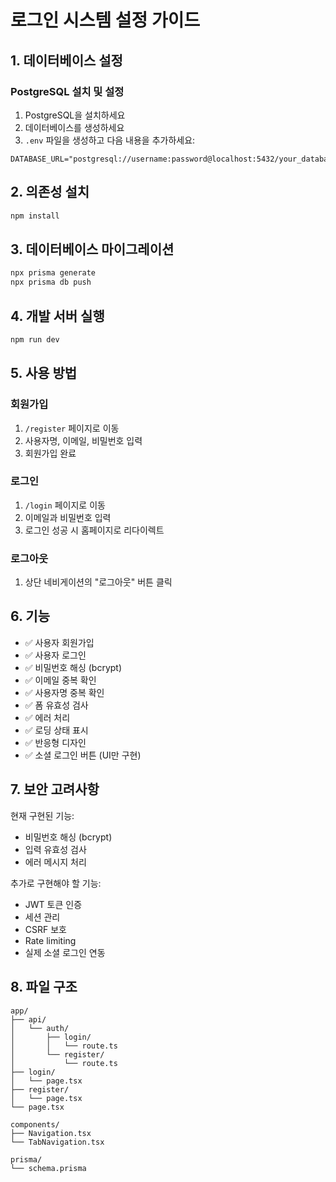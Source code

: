 # 로그인 시스템 설정 가이드

## 1. 데이터베이스 설정

### PostgreSQL 설치 및 설정
1. PostgreSQL을 설치하세요
2. 데이터베이스를 생성하세요
3. `.env` 파일을 생성하고 다음 내용을 추가하세요:

```env
DATABASE_URL="postgresql://username:password@localhost:5432/your_database_name"
```

## 2. 의존성 설치

```bash
npm install
```

## 3. 데이터베이스 마이그레이션

```bash
npx prisma generate
npx prisma db push
```

## 4. 개발 서버 실행

```bash
npm run dev
```

## 5. 사용 방법

### 회원가입
1. `/register` 페이지로 이동
2. 사용자명, 이메일, 비밀번호 입력
3. 회원가입 완료

### 로그인
1. `/login` 페이지로 이동
2. 이메일과 비밀번호 입력
3. 로그인 성공 시 홈페이지로 리다이렉트

### 로그아웃
1. 상단 네비게이션의 "로그아웃" 버튼 클릭

## 6. 기능

- ✅ 사용자 회원가입
- ✅ 사용자 로그인
- ✅ 비밀번호 해싱 (bcrypt)
- ✅ 이메일 중복 확인
- ✅ 사용자명 중복 확인
- ✅ 폼 유효성 검사
- ✅ 에러 처리
- ✅ 로딩 상태 표시
- ✅ 반응형 디자인
- ✅ 소셜 로그인 버튼 (UI만 구현)

## 7. 보안 고려사항

현재 구현된 기능:
- 비밀번호 해싱 (bcrypt)
- 입력 유효성 검사
- 에러 메시지 처리

추가로 구현해야 할 기능:
- JWT 토큰 인증
- 세션 관리
- CSRF 보호
- Rate limiting
- 실제 소셜 로그인 연동

## 8. 파일 구조

```
app/
├── api/
│   └── auth/
│       ├── login/
│       │   └── route.ts
│       └── register/
│           └── route.ts
├── login/
│   └── page.tsx
├── register/
│   └── page.tsx
└── page.tsx

components/
├── Navigation.tsx
└── TabNavigation.tsx

prisma/
└── schema.prisma
``` 